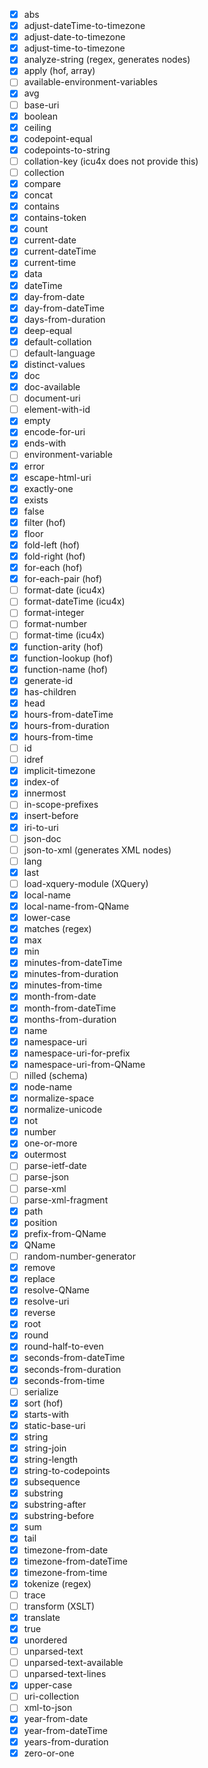 - [x] abs
- [x] adjust-dateTime-to-timezone
- [x] adjust-date-to-timezone
- [x] adjust-time-to-timezone
- [x] analyze-string (regex, generates nodes)
- [x] apply (hof, array)
- [ ] available-environment-variables
- [x] avg
- [ ] base-uri
- [x] boolean
- [x] ceiling
- [x] codepoint-equal
- [x] codepoints-to-string
- [ ] collation-key (icu4x does not provide this)
- [ ] collection
- [x] compare
- [x] concat
- [x] contains
- [x] contains-token
- [x] count
- [x] current-date
- [x] current-dateTime
- [x] current-time
- [x] data
- [x] dateTime
- [x] day-from-date
- [x] day-from-dateTime
- [x] days-from-duration
- [x] deep-equal
- [x] default-collation
- [ ] default-language
- [x] distinct-values
- [x] doc
- [x] doc-available
- [ ] document-uri
- [ ] element-with-id
- [x] empty
- [x] encode-for-uri
- [x] ends-with
- [ ] environment-variable
- [x] error
- [x] escape-html-uri
- [x] exactly-one
- [x] exists
- [x] false
- [x] filter (hof)
- [x] floor
- [x] fold-left (hof)
- [x] fold-right (hof)
- [x] for-each (hof)
- [x] for-each-pair (hof)
- [ ] format-date (icu4x)
- [ ] format-dateTime (icu4x)
- [ ] format-integer
- [ ] format-number
- [ ] format-time (icu4x)
- [x] function-arity (hof)
- [x] function-lookup (hof)
- [x] function-name (hof)
- [x] generate-id
- [x] has-children
- [x] head
- [x] hours-from-dateTime
- [x] hours-from-duration
- [x] hours-from-time
- [ ] id
- [ ] idref
- [x] implicit-timezone
- [x] index-of
- [x] innermost
- [ ] in-scope-prefixes
- [x] insert-before
- [x] iri-to-uri
- [ ] json-doc
- [ ] json-to-xml (generates XML nodes)
- [ ] lang
- [x] last
- [ ] load-xquery-module (XQuery)
- [x] local-name
- [x] local-name-from-QName
- [x] lower-case
- [x] matches (regex)
- [x] max
- [x] min
- [x] minutes-from-dateTime
- [x] minutes-from-duration
- [x] minutes-from-time
- [x] month-from-date
- [x] month-from-dateTime
- [x] months-from-duration
- [x] name
- [x] namespace-uri
- [x] namespace-uri-for-prefix
- [x] namespace-uri-from-QName
- [ ] nilled (schema)
- [x] node-name
- [x] normalize-space
- [x] normalize-unicode
- [x] not
- [x] number
- [x] one-or-more
- [x] outermost
- [ ] parse-ietf-date
- [ ] parse-json
- [ ] parse-xml
- [ ] parse-xml-fragment
- [x] path
- [x] position
- [x] prefix-from-QName
- [x] QName
- [ ] random-number-generator
- [x] remove
- [x] replace
- [x] resolve-QName
- [x] resolve-uri
- [x] reverse
- [x] root
- [x] round
- [x] round-half-to-even
- [x] seconds-from-dateTime
- [x] seconds-from-duration
- [x] seconds-from-time
- [ ] serialize
- [x] sort (hof)
- [x] starts-with
- [x] static-base-uri
- [x] string
- [x] string-join
- [x] string-length
- [x] string-to-codepoints
- [x] subsequence
- [x] substring
- [x] substring-after
- [x] substring-before
- [x] sum
- [x] tail
- [x] timezone-from-date
- [x] timezone-from-dateTime
- [x] timezone-from-time
- [x] tokenize (regex)
- [ ] trace
- [ ] transform (XSLT)
- [x] translate
- [x] true
- [x] unordered
- [ ] unparsed-text
- [ ] unparsed-text-available
- [ ] unparsed-text-lines
- [x] upper-case
- [ ] uri-collection
- [ ] xml-to-json
- [x] year-from-date
- [x] year-from-dateTime
- [x] years-from-duration
- [x] zero-or-one
